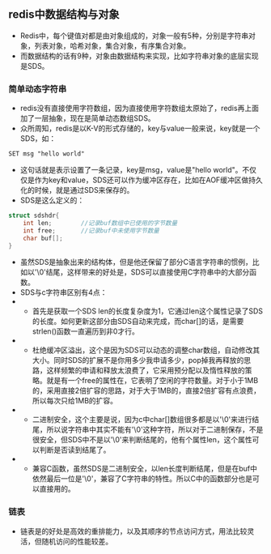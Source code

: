 ## redis中数据结构与对象
- Redis中，每个键值对都是由对象组成的，对象一般有5种，分别是字符串对象，列表对象，哈希对象，集合对象，有序集合对象。
- 而数据结构的话有9种，对象由数据结构来实现，比如字符串对象的底层实现是SDS。
### 简单动态字符串
- redis没有直接使用字符数组，因为直接使用字符数组太原始了，redis再上面加了一层抽象，现在是简单动态数组SDS。
- 众所周知，redis是以K-V的形式存储的，key与value一般来说，key就是一个SDS，如：
```
SET msg "hello world"
```
- 这句话就是表示设置了一条记录，key是msg，value是"hello world"。不仅仅是作为key和value，SDS还可以作为缓冲区存在，比如在AOF缓冲区做持久化的时候，就是通过SDS来保存的。
- SDS是这么定义的：
```cpp
struct sdshdr{
    int len;        //记录buf数组中已使用的字节数量
    int free;       //记录buf中未使用字节数量
    char buf[];
}
```
- 虽然SDS是抽象出来的结构体，但是他还保留了部分C语言字符串的惯例，比如以'\0'结尾，这样带来的好处是，SDS可以直接使用C字符串中的大部分函数。
- SDS与c字符串区别有4点：
- - 首先是获取一个SDS len的长度复杂度为1，它通过len这个属性记录了SDS的长度。如何更新这部分由SDS自动来完成，而char[]的话，是需要strlen()函数一直遍历到非0才行。
- - 杜绝缓冲区溢出，这个是因为SDS可以动态的调整char数组，自动修改其大小。同时SDS的扩展不是你用多少我申请多少，pop掉我再释放的思路，这样频繁的申请和释放太浪费了，它采用预分配以及惰性释放的策略。就是有一个free的属性在，它表明了空闲的字符数量。对于小于1MB的，采用直接2倍扩容的思路，对于大于1MB的，直接2倍扩容有点浪费，所以每次只给1MB的扩容。
- - 二进制安全，这个主要是说，因为c中char[]数组很多都是以'\0'来进行结尾，所以说字符串中其实不能有'\0'这种字符，所以对于二进制保存，不是很安全，但SDS中不是以'\0'来判断结尾的，他有个属性len，这个属性可以判断是否读到结尾了。
- - 兼容C函数，虽然SDS是二进制安全，以len长度判断结尾，但是在buf中依然最后一位是'\0'，兼容了C字符串的特性。所以C中的函数部分也是可以直接用的。
### 链表
- 链表是的好处是高效的重排能力，以及其顺序的节点访问方式，用法比较灵活，但随机访问的性能较差。